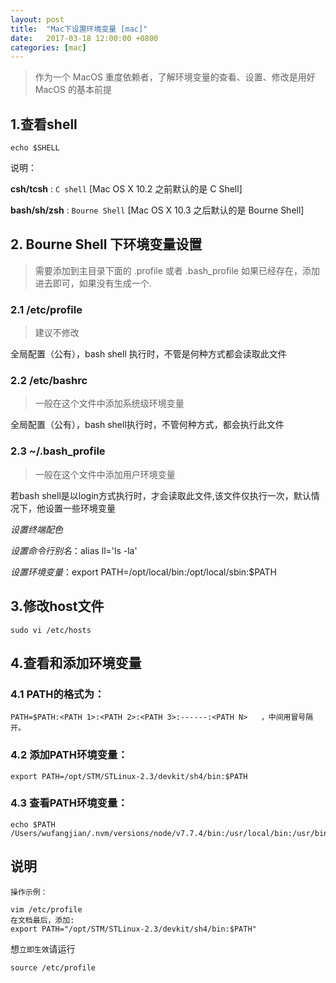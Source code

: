 ```yaml
---
layout: post
title:  "Mac下设置环境变量 [mac]"
date:   2017-03-18 12:00:00 +0800
categories: [mac]
---
```

> 作为一个 MacOS 重度依赖者，了解环境变量的查看、设置、修改是用好 MacOS 的基本前提

## 1.查看shell

```
echo $SHELL
```

说明：

**csh/tcsh** : `C shell` [Mac OS X 10.2 之前默认的是 C Shell]

**bash/sh/zsh** : `Bourne Shell` [Mac OS X 10.3 之后默认的是 Bourne Shell]

## 2. Bourne Shell 下环境变量设置

> 需要添加到主目录下面的 .profile 或者 .bash_profile 如果已经存在，添加进去即可，如果没有生成一个.


###  2.1 /etc/profile

> 建议不修改

全局配置（公有），bash shell 执行时，不管是何种方式都会读取此文件

### 2.2 /etc/bashrc

> 一般在这个文件中添加系统级环境变量 

全局配置（公有），bash shell执行时，不管何种方式，都会执行此文件

### 2.3 ~/.bash_profile

> 一般在这个文件中添加用户环境变量

若bash shell是以login方式执行时，才会读取此文件,该文件仅执行一次，默认情况下，他设置一些环境变量

*设置终端配色*

*设置命令行别名*：alias ll='ls -la'

*设置环境变量*：export PATH=/opt/local/bin:/opt/local/sbin:$PATH


## 3.修改host文件

```
sudo vi /etc/hosts
```

## 4.查看和添加环境变量

### 4.1 PATH的格式为：

```
PATH=$PATH:<PATH 1>:<PATH 2>:<PATH 3>:------:<PATH N>   ，中间用冒号隔开。
```

### 4.2 添加PATH环境变量：

```
export PATH=/opt/STM/STLinux-2.3/devkit/sh4/bin:$PATH
```

### 4.3 查看PATH环境变量：

```
echo $PATH
/Users/wufangjian/.nvm/versions/node/v7.7.4/bin:/usr/local/bin:/usr/bin:/bin:/usr/sbin:/sbin
```


## 说明

```
操作示例：

vim /etc/profile
在文档最后，添加:
export PATH="/opt/STM/STLinux-2.3/devkit/sh4/bin:$PATH"
```

想`立即生效`请运行

```
source /etc/profile
```
























